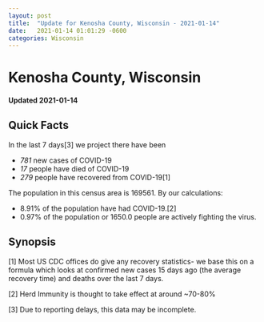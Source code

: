 ```yaml
---
layout: post
title:  "Update for Kenosha County, Wisconsin - 2021-01-14"
date:   2021-01-14 01:01:29 -0600
categories: Wisconsin
---
```


# Kenosha County, Wisconsin
#### Updated 2021-01-14

## Quick Facts

In the last 7 days[3] we project there have been
- *781* new cases of COVID-19
- *17* people have died of COVID-19
- *279* people have recovered from COVID-19[1]

The population in this census area is 169561. By our calculations:
- 8.91% of the population have had COVID-19.[2]
- 0.97% of the population or 1650.0 people are actively fighting the virus.

## Synopsis




[1] Most US CDC offices do give any recovery statistics- we base this on a formula which looks at confirmed new cases
15 days ago (the average recovery time) and deaths over the last 7 days.

[2] Herd Immunity is thought to take effect at around ~70-80%

[3] Due to reporting delays, this data may be incomplete.
 
    